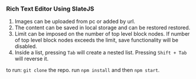 ### Rich Text Editor Using SlateJS

1. Images can be uploaded from pc or added by url.
2. The content can be saved in local storage and can be restored restored.
3. Limit can be imposed on the number of top level block nodes. If number of top level block nodes exceeds the limit, save functionality will be disabled. 
4. Inside a list, pressing `Tab` will create a nested list. Pressing `Shift + Tab` will reverse it.

to run:
`git clone` the repo.
run `npm install`
and then `npm start`.

